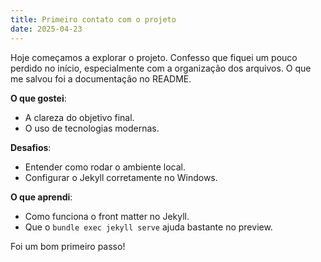 ```yaml
---
title: Primeiro contato com o projeto
date: 2025-04-23
---
```


Hoje começamos a explorar o projeto. Confesso que fiquei um pouco perdido no início, especialmente com a organização dos arquivos. O que me salvou foi a documentação no README.

**O que gostei**:
- A clareza do objetivo final.
- O uso de tecnologias modernas.

**Desafios**:
- Entender como rodar o ambiente local.
- Configurar o Jekyll corretamente no Windows.

**O que aprendi**:
- Como funciona o front matter no Jekyll.
- Que o `bundle exec jekyll serve` ajuda bastante no preview.

Foi um bom primeiro passo!

